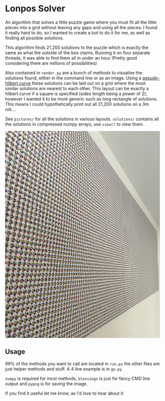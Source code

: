# Lonpos Solver

An algorithm that solves a little puzzle game where you must fit all the little pieces into a grid without
leaving any gaps and using all the pieces. I found it really hard to do, so I wanted to create a bot to do it for me,
as well as finding all possible solutions.

This algorithm finds 21,200 solutions to the puzzle which is exactly the same as what the outside of the box claims.
Running it on four separate threads, it was able to find them all in under an hour
(Pretty good considering there are millions of possibilities)

Also contained in `render.py` are a bunch of methods to visualise the solutions found, either in the command line or as an image.
Using a [pesudo-hilbert curve](https://gist.github.com/vobenhen/c4455327589094c277e16641d6f4b7ab) these solutions can be laid
out on a grid where the most similar solutions are nearest to each other. This layout can be exactly a hilbert curve if a square is specified (sides length being a power of 2),
however I wanted it to be more generic such as long rectangle of solutions. This means I could hypothetically print out all 21,200 solutions on a 3m roll.... 

See `pictures/` for all the solutions in various layouts. `solutions/` contains all the solutions in compressed numpy arrays, use `view()` to view them.

![all solutions printed](pictures/printed.jpg)

## Usage
99% of the methods you want to call are located in `run.py` the other files are just helper methods and stuff. A 4 line example is in `go.py`

`numpy` is required for most methods, `blessings` is just for fancy CMD line output and `pypng` is for saving the image.

If you find it useful let me know, as I'd love to hear about it
